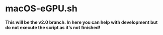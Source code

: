# macOS-eGPU.sh
**This will be the v2.0 branch. In here you can help with development but do not execute the script as it’s not finished!**
